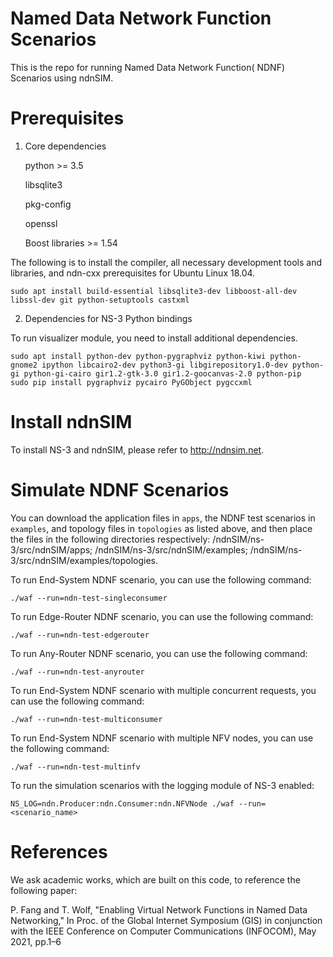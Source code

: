 Named Data Network Function Scenarios
====================================

This is the repo for running Named Data Network Function( NDNF) Scenarios using ndnSIM.




Prerequisites
=============
1. Core dependencies

    python >= 3.5

    libsqlite3

    pkg-config

    openssl

    Boost libraries >= 1.54


The following is to install the compiler, all necessary development tools and libraries, and ndn-cxx prerequisites for Ubuntu Linux 18.04.

    sudo apt install build-essential libsqlite3-dev libboost-all-dev libssl-dev git python-setuptools castxml
 


2. Dependencies for NS-3 Python bindings

To run visualizer module, you need to install additional dependencies.

   
    sudo apt install python-dev python-pygraphviz python-kiwi python-gnome2 ipython libcairo2-dev python3-gi libgirepository1.0-dev python-gi python-gi-cairo gir1.2-gtk-3.0 gir1.2-goocanvas-2.0 python-pip
    sudo pip install pygraphviz pycairo PyGObject pygccxml





Install ndnSIM
==============

To install NS-3 and ndnSIM, please refer to http://ndnsim.net.



Simulate NDNF Scenarios 
===================================


You can download the application files in  `apps`, the NDNF test scenarios in `examples`, and topology files in `topologies` as listed above, and then place the files in the following directories respectively: /ndnSIM/ns-3/src/ndnSIM/apps;  /ndnSIM/ns-3/src/ndnSIM/examples; /ndnSIM/ns-3/src/ndnSIM/examples/topologies.


To run End-System NDNF scenario, you can use the following command:

    ./waf --run=ndn-test-singleconsumer

To run Edge-Router NDNF scenario, you can use the following command: 

    ./waf --run=ndn-test-edgerouter

To run Any-Router NDNF scenario, you can use the following command: 

    ./waf --run=ndn-test-anyrouter
    
To run End-System NDNF scenario with multiple concurrent requests, you can use the following command:   

    ./waf --run=ndn-test-multiconsumer

To run End-System NDNF scenario with multiple NFV nodes, you can use the following command:   

    ./waf --run=ndn-test-multinfv

To run the simulation scenarios with the logging module of NS-3 enabled: 

    NS_LOG=ndn.Producer:ndn.Consumer:ndn.NFVNode ./waf --run=<scenario_name>


References
=========
We ask academic works, which are built on this code, to reference the following paper:

P. Fang and T. Wolf, "Enabling Virtual Network Functions in Named Data Networking," In Proc. of the Global Internet Symposium (GIS) in conjunction with the IEEE Conference on Computer Communications (INFOCOM), May 2021, pp.1–6
